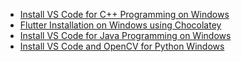 - [Install VS Code for C++ Programming on Windows](https://jumail-utm.github.io/codelabs/installations/codelab-vscode-cpp-installation-chocolatey)
- [Flutter Installation on Windows using Chocolatey](https://jumail-utm.github.io/codelabs/installations/codelab-flutter-installation-windows)
- [Install VS Code for Java Programming on Windows](https://jumail-utm.github.io/codelabs/installations/codelab-vscode-java-installation-windows)
- [Install VS Code and OpenCV for Python Windows](https://jumail-utm.github.io/codelabs/installations/codelab-vscode-opencv-python-installation-windows)
